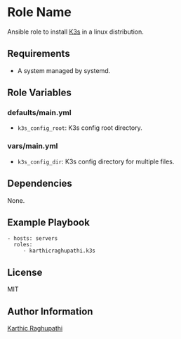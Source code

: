 Role Name
=========

Ansible role to install [K3s](https://k3s.io/) in a linux distribution.

Requirements
------------

- A system managed by systemd.

Role Variables
--------------

### defaults/main.yml

* `k3s_config_root`: K3s config root directory.

### vars/main.yml

* `k3s_config_dir`: K3s config directory for multiple files.

Dependencies
------------

None.

Example Playbook
----------------

    - hosts: servers
      roles:
         - karthicraghupathi.k3s

License
-------

MIT

Author Information
------------------

[Karthic Raghupathi](https://blog.karthicr.com/)
